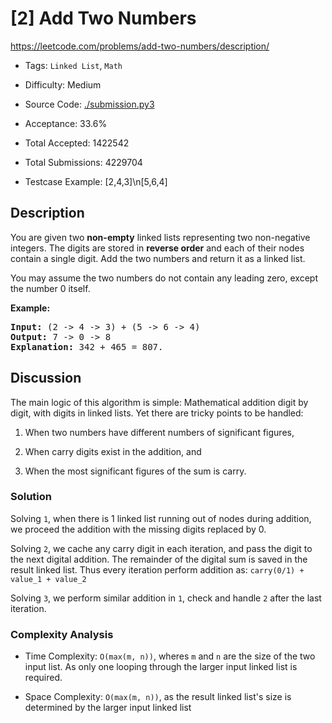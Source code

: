 # [2] Add Two Numbers

<https://leetcode.com/problems/add-two-numbers/description/>

- Tags: `Linked List`, `Math`

- Difficulty: Medium

- Source Code: [./submission.py3](./submission.py3)

- Acceptance: 33.6%

- Total Accepted: 1422542

- Total Submissions: 4229704

- Testcase Example: [2,4,3]\n[5,6,4]

## Description

<p>You are given two <b>non-empty</b> linked lists representing two non-negative integers. The digits are stored in <b>reverse order</b> and each of their nodes contain a single digit. Add the two numbers and return it as a linked list.</p>

<p>You may assume the two numbers do not contain any leading zero, except the number 0 itself.</p>

<p><b>Example:</b></p>

<pre>
<b>Input:</b> (2 -&gt; 4 -&gt; 3) + (5 -&gt; 6 -&gt; 4)
<b>Output:</b> 7 -&gt; 0 -&gt; 8
<b>Explanation:</b> 342 + 465 = 807.
</pre>

## Discussion

The main logic of this algorithm is simple: Mathematical addition
digit by digit, with digits in linked lists.
Yet there are tricky points to be handled:

1. When two numbers have different numbers of significant figures,

1. When carry digits exist in the addition, and

1. When the most significant figures of the sum is carry.

### Solution

Solving `1`, when there is 1 linked list running out of nodes during
addition, we proceed the addition with the missing digits replaced by 0.

Solving `2`, we cache any carry digit in each iteration, and pass the digit
to the next digital addition. The remainder of the digital sum is saved
in the result linked list. Thus every iteration perform addition as:
`carry(0/1) + value_1 + value_2`

Solving `3`, we perform similar addition in `1`, check and handle `2` after the
last iteration.

### Complexity Analysis

- Time Complexity: `O(max(m, n))`, wheres `m` and `n` are the size of the two
  input list. As only one looping through the larger input linked list is
  required.

- Space Complexity: `O(max(m, n))`, as the result linked list's size is
  determined by the larger input linked list
